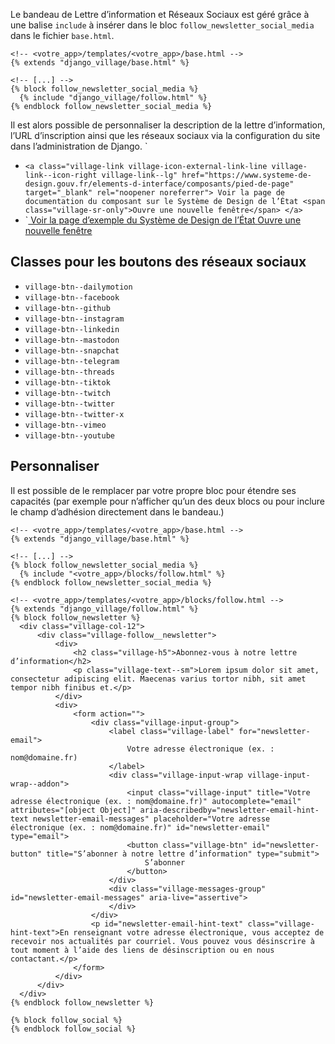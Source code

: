 Le bandeau de Lettre d’information et Réseaux Sociaux est géré grâce à une balise `include` à insérer dans le bloc `follow_newsletter_social_media` dans le fichier `base.html`.

```{.django}
<!-- <votre_app>/templates/<votre_app>/base.html -->
{% extends "django_village/base.html" %}

<!-- [...] -->
{% block follow_newsletter_social_media %}
  {% include "django_village/follow.html" %}
{% endblock follow_newsletter_social_media %}

```

Il est alors possible de personnaliser la description de la lettre d’information, l’URL d’inscription ainsi que les réseaux sociaux via la configuration du site dans l’administration de Django.
`
- `<a class="village-link village-icon-external-link-line village-link--icon-right village-link--lg" href="https://www.systeme-de-design.gouv.fr/elements-d-interface/composants/pied-de-page" target="_blank" rel="noopener noreferrer">
        Voir la page de documentation du composant sur le Système de Design de l’État
        <span class="village-sr-only">Ouvre une nouvelle fenêtre</span>
  </a>`
- `<a class="village-link village-icon-external-link-line village-link--icon-right village-link--lg" href="https://main--ds-gouv.netlify.app/example/component/footer/" target="_blank" rel="noopener noreferrer">
        Voir la page d’exemple du Système de Design de l’État
        <span class="village-sr-only">Ouvre une nouvelle fenêtre</span>
  </a>

## Classes pour les boutons des réseaux sociaux

- `village-btn--dailymotion`
- `village-btn--facebook`
- `village-btn--github`
- `village-btn--instagram`
- `village-btn--linkedin`
- `village-btn--mastodon`
- `village-btn--snapchat`
- `village-btn--telegram`
- `village-btn--threads`
- `village-btn--tiktok`
- `village-btn--twitch`
- `village-btn--twitter`
- `village-btn--twitter-x`
- `village-btn--vimeo`
- `village-btn--youtube`

## Personnaliser
Il est possible de le remplacer par votre propre bloc pour étendre ses capacités (par exemple pour n’afficher qu’un des deux blocs ou pour inclure le champ d’adhésion directement dans le bandeau.)

```{.django}
<!-- <votre_app>/templates/<votre_app>/base.html -->
{% extends "django_village/base.html" %}

<!-- [...] -->
{% block follow_newsletter_social_media %}
  {% include "<votre_app>/blocks/follow.html" %}
{% endblock follow_newsletter_social_media %}

```

```{.django}
<!-- <votre_app>/templates/<votre_app>/blocks/follow.html -->
{% extends "django_village/follow.html" %}
{% block follow_newsletter %}
  <div class="village-col-12">
      <div class="village-follow__newsletter">
          <div>
              <h2 class="village-h5">Abonnez-vous à notre lettre d’information</h2>
              <p class="village-text--sm">Lorem ipsum dolor sit amet, consectetur adipiscing elit. Maecenas varius tortor nibh, sit amet tempor nibh finibus et.</p>
          </div>
          <div>
              <form action="">
                  <div class="village-input-group">
                      <label class="village-label" for="newsletter-email">
                          Votre adresse électronique (ex. : nom@domaine.fr)
                      </label>
                      <div class="village-input-wrap village-input-wrap--addon">
                          <input class="village-input" title="Votre adresse électronique (ex. : nom@domaine.fr)" autocomplete="email" attributes="[object Object]" aria-describedby="newsletter-email-hint-text newsletter-email-messages" placeholder="Votre adresse électronique (ex. : nom@domaine.fr)" id="newsletter-email" type="email">
                          <button class="village-btn" id="newsletter-button" title="S’abonner à notre lettre d’information" type="submit">
                              S’abonner
                          </button>
                      </div>
                      <div class="village-messages-group" id="newsletter-email-messages" aria-live="assertive">
                      </div>
                  </div>
                  <p id="newsletter-email-hint-text" class="village-hint-text">En renseignant votre adresse électronique, vous acceptez de recevoir nos actualités par courriel. Vous pouvez vous désinscrire à tout moment à l’aide des liens de désinscription ou en nous contactant.</p>
              </form>
          </div>
      </div>
  </div>
{% endblock follow_newsletter %}

{% block follow_social %}
{% endblock follow_social %}
```
